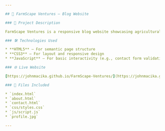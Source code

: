 ```yaml
---

## 🌿 FarmScape Ventures – Blog Website

### 📄 Project Description

FarmScape Ventures is a responsive blog website showcasing agricultural tips and updates. It includes a homepage, about page, and contact page with working navigation.

### 🛠️ Technologies Used

* **HTML5** – For semantic page structure
* **CSS3** – For layout and responsive design
* **JavaScript** – For basic interactivity (e.g., contact form validation)

### 🌐 Live Website

[https://johnmacika.github.io/FarmScape-Ventures/](https://johnmacika.github.io/FarmScape-Ventures/)

### 📁 Files Included

* `index.html`
* `about.html`
* `contact.html`
* `css/styles.css`
* `js/script.js` 
* `profile.jpg`

---
```



